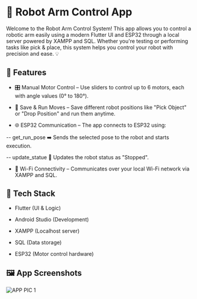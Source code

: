 # 🤖 Robot Arm Control App

Welcome to the Robot Arm Control System! This app allows you to control a robotic arm easily using a modern Flutter UI and ESP32 through a local server powered by XAMPP and SQL. Whether you're testing or performing tasks like pick & place, this system helps you control your robot with precision and ease. 💡

## 📱 Features

- 🎛️ Manual Motor Control – Use sliders to control up to 6 motors, each with angle values (0° to 180°).

- 💾 Save & Run Moves – Save different robot positions like "Pick Object" or "Drop Position" and run them anytime.

- 🌐 ESP32 Communication – The app connects to ESP32 using:

-- get_run_pose ➡️ Sends the selected pose to the robot and starts execution.

-- update_statue 🔴 Updates the robot status as "Stopped".

- 📶 Wi-Fi Connectivity – Communicates over your local Wi-Fi network via XAMPP and SQL.

## 🧱 Tech Stack

- Flutter (UI & Logic)

- Android Studio (Development)

- XAMPP (Localhost server)

- SQL (Data storage)

- ESP32 (Motor control hardware)

## 🖼️ App Screenshots

![APP PIC 1](https://github.com/user-attachments/assets/4944e024-7a42-45a4-9015-e0265f61576f)






